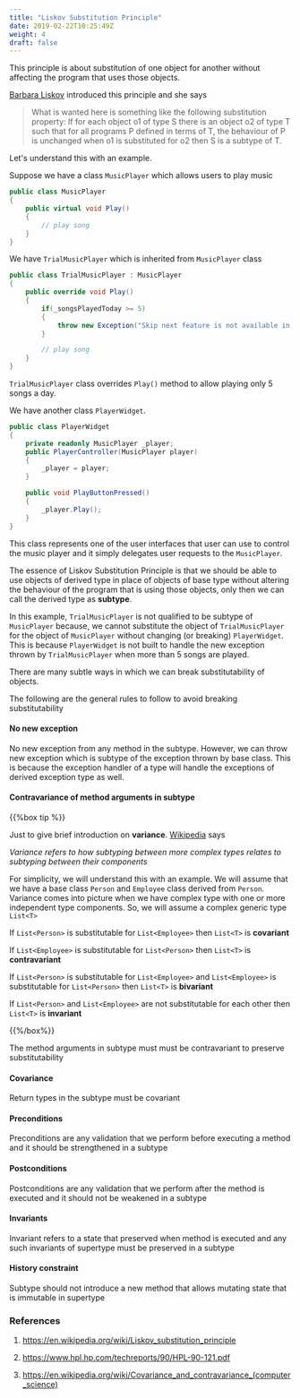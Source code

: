 ```yaml
---
title: "Liskov Substitution Principle"
date: 2019-02-22T10:25:49Z
weight: 4
draft: false
---
```


This principle is about substitution of one object for another without affecting the program that uses those objects.

[Barbara Liskov](https://en.wikipedia.org/wiki/Barbara_Liskov) introduced this principle and she says

> What is wanted here is something like the following substitution property: If for each object o1 of type S there is an object o2 of type T such that for all programs P defined in terms of T, the behaviour of P is unchanged when o1 is substituted for o2 then S is a subtype of T.

Let's understand this with an example. 

Suppose we have a class `MusicPlayer` which allows users to play music

``` csharp
public class MusicPlayer
{
    public virtual void Play()
    {
        // play song
    }
}
```

We have `TrialMusicPlayer` which is inherited from `MusicPlayer` class

``` csharp
public class TrialMusicPlayer : MusicPlayer
{
    public override void Play()
    {
        if(_songsPlayedToday >= 5)
        {
            throw new Exception("Skip next feature is not available in Trial player");
        }

        // play song
    }
}
```

`TrialMusicPlayer` class overrides `Play()` method to allow playing only 5 songs a day.

We have another class `PlayerWidget`.

``` csharp
public class PlayerWidget
{
    private readonly MusicPlayer _player;
    public PlayerController(MusicPlayer player)
    {
        _player = player;
    }

    public void PlayButtonPressed()
    {
        _player.Play();
    }
}
```
 This class represents one of the user interfaces that user can use to control the music player and it simply delegates user requests to the `MusicPlayer`.

The essence of Liskov Substitution Principle is that we should be able to use objects of derived type in place of objects of base type without altering the behaviour of the program that is using those objects, only then we can call the derived type as **subtype**.

In this example, `TrialMusicPlayer` is not qualified to be subtype of `MusicPlayer` because, we cannot substitute the object of `TrialMusicPlayer` for the object of `MusicPlayer` without changing (or breaking) `PlayerWidget`. This is because `PlayerWidget` is not built to handle the new exception thrown by `TrialMusicPlayer` when more than 5 songs are played.

There are many subtle ways in which we can break substitutability of objects. 

The following are the general rules to follow to avoid breaking substitutability

#### No new exception
No new exception from any method in the subtype. However, we can throw new exception which is subtype of the exception thrown by base class. This is because the exception handler of a type will handle the exceptions of derived exception type as well.

#### Contravariance of method arguments in subtype
{{%box tip %}}

Just to give brief introduction on **variance**. [Wikipedia](https://en.wikipedia.org/wiki/Covariance_and_contravariance_(computer_science)) says

<cite>Variance refers to how subtyping between more complex types relates to subtyping between their components</cite>

For simplicity, we will understand this with an example. We will assume that we have a base class `Person` and `Employee` class derived from `Person`. Variance comes into picture when we have complex type with one or more independent type components. So, we will assume a complex generic type `List<T>`


If `List<Person>` is substitutable for `List<Employee>` then `List<T>` is **covariant**

If `List<Employee>` is substitutable for `List<Person>` then `List<T>` is **contravariant**

If `List<Person>` is substitutable for `List<Employee>` and `List<Employee>` is substitutable for `List<Person>` then `List<T>` is **bivariant**

If `List<Person>` and `List<Employee>` are not substitutable for each other then `List<T>` is **invariant**

{{%/box%}}

The method arguments in subtype must must be contravariant to preserve substitutability

#### Covariance
Return types in the subtype must be covariant

#### Preconditions
Preconditions are any validation that we perform before executing a method and it should be strengthened in a subtype

#### Postconditions
Postconditions are any validation that we perform after the method is executed and it should not be weakened in a subtype

#### Invariants
Invariant refers to a state that preserved when method is executed and any such invariants of supertype must be preserved in a subtype

#### History constraint
Subtype should not introduce a new method that allows mutating state that is immutable in supertype

### References

1. https://en.wikipedia.org/wiki/Liskov_substitution_principle

2. https://www.hpl.hp.com/techreports/90/HPL-90-121.pdf

3. https://en.wikipedia.org/wiki/Covariance_and_contravariance_(computer_science)